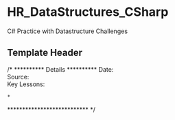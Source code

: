 # HR_DataStructures_CSharp
C# Practice with Datastructure Challenges

## Template Header

/* ********** Details ********** 
   Date:    
   Source:   
   Key Lessons:

    * 
*************************** */
